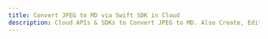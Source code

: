 ---title: Convert JPEG to MD via Swift SDK in Clouddescription: Cloud APIs & SDKs to Convert JPEG to MD. Also Create, Edit & Render Microsoft Word & OpenOffice documents in the Cloud.---